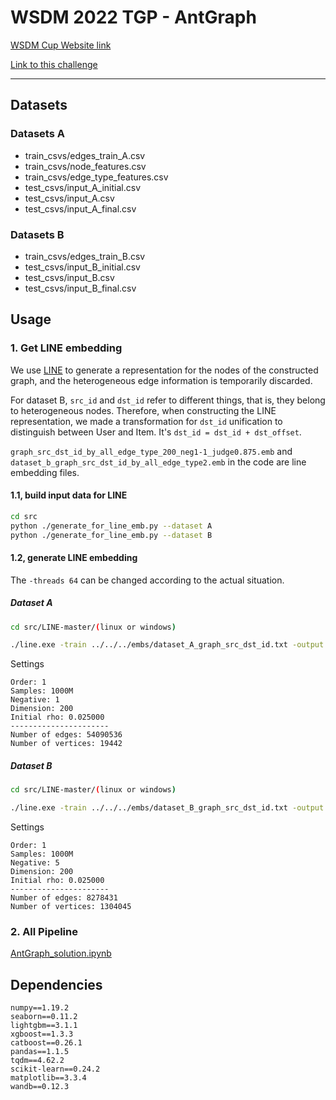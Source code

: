 # WSDM 2022 TGP - AntGraph

[WSDM Cup Website link](https://www.wsdm-conference.org/2022/call-for-wsdm-cup-proposals/)

[Link to this challenge](https://www.dgl.ai/WSDM2022-Challenge/)

---

## Datasets
### Datasets A
- train_csvs/edges_train_A.csv
- train_csvs/node_features.csv
- train_csvs/edge_type_features.csv
- test_csvs/input_A_initial.csv
- test_csvs/input_A.csv
- test_csvs/input_A_final.csv

### Datasets B
- train_csvs/edges_train_B.csv
- test_csvs/input_B_initial.csv
- test_csvs/input_B.csv
- test_csvs/input_B_final.csv



## Usage

### 1. Get LINE embedding

We use [LINE](https://github.com/tangjianpku/LINE) to generate a representation for the nodes of the constructed graph, and the heterogeneous edge information is temporarily discarded.

For dataset B, `src_id` and `dst_id` refer to different things, that is, they belong to heterogeneous nodes. Therefore, when constructing the LINE representation, we made a transformation for `dst_id` unification to distinguish between User and Item. It's `dst_id = dst_id + dst_offset`.

`graph_src_dst_id_by_all_edge_type_200_neg1-1_judge0.875.emb` and `dataset_b_graph_src_dst_id_by_all_edge_type2.emb` in the code are line embedding files.



#### 1.1, build input data for LINE

```bash
cd src
python ./generate_for_line_emb.py --dataset A
python ./generate_for_line_emb.py --dataset B
```



#### 1.2, generate LINE embedding

The `-threads 64` can be changed according to the actual situation.

##### Dataset A

```bash
cd src/LINE-master/(linux or windows)

./line.exe -train ../../../embs/dataset_A_graph_src_dst_id.txt -output ../../../embs/dataset_A_graph_src_dst_id.emb -size 200 -order 1 -negative 1 -samples 1000 -threads 64
```

Settings

```
Order: 1
Samples: 1000M
Negative: 1
Dimension: 200
Initial rho: 0.025000
----------------------
Number of edges: 54090536
Number of vertices: 19442
```



##### Dataset B

```bash
cd src/LINE-master/(linux or windows)

./line.exe -train ../../../embs/dataset_B_graph_src_dst_id.txt -output ../../../embs/dataset_B_graph_src_dst_id.emb -size 200 -order 1 -negative 5 -samples 1000 -threads 64
```

Settings

```
Order: 1
Samples: 1000M
Negative: 5
Dimension: 200
Initial rho: 0.025000
----------------------
Number of edges: 8278431
Number of vertices: 1304045
```



### 2. All Pipeline

[AntGraph_solution.ipynb](./src/AntGraph_solution.ipynb)



## Dependencies

```
numpy==1.19.2
seaborn==0.11.2
lightgbm==3.1.1
xgboost==1.3.3
catboost==0.26.1
pandas==1.1.5
tqdm==4.62.2
scikit-learn==0.24.2
matplotlib==3.3.4
wandb==0.12.3
```
